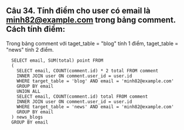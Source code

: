## Câu 34. Tính điểm cho user có email là minh82@example.com trong bảng comment. Cách tính điểm:
 Trong bảng comment với taget_table = "blog" tính 1 điểm, taget_table = "news" tính 2 điểm.
```
  SELECT email, SUM(total) point FROM 
  (
    SELECT email, COUNT(comment.id) * 2 total FROM comment 
    INNER JOIN user ON comment.user_id = user.id 
    WHERE target_table = 'blog' AND email = 'minh82@example.com' 
    GROUP BY email 
    UNION ALL 
    SELECT email, COUNT(comment.id) total FROM comment 
    INNER JOIN user ON comment.user_id = user.id 
    WHERE target_table = 'news' AND email = 'minh82@example.com' 
    GROUP BY email 
  ) news_blogs
  GROUP BY email 
```
  